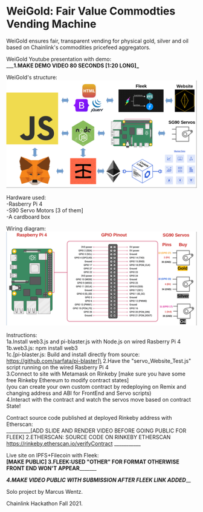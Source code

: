# WeiGold: Fair Value Commodties Vending Machine

WeiGold ensures fair, transparent vending for physical gold, silver and oil\
based on Chainlink's commodities pricefeed aggregators.

WeiGold Youtube presentation with demo:\
_________1.MAKE DEMO VIDEO 80 SECONDS [1:20 LONG]\_______

WeiGold's structure:\
<img src="https://github.com/MarcusWentz/WeiGold/blob/main/Images/Overview_Structure.png" alt="Overview_Structure"/>

Hardware used:\
-Rasberry Pi 4\
-S90 Servo Motors [3 of them]\
-A cardboard box
  
Wiring diagram:\
<img src="https://github.com/MarcusWentz/WeiGold/blob/main/Images/Wiring.png" alt="Wiring"/>

Instructions:\
1a.Install web3.js and pi-blaster.js with Node.js on wired Rasberry Pi 4\
1b.web3.js: npm install web3\
1c.[pi-blaster.js:  Build and install directly from source: https://github.com/sarfata/pi-blaster]\
2.Have the "servo_Website_Test.js" script running on the wired Rasberry Pi 4\
3.Connect to site with Metamask on Rinkeby [make sure you have some free Rinkeby Ethereum to modify contract states]\
(you can create your own custom contract by redeploying on Remix and changing address and ABI for FrontEnd and Servo scripts)\
4.Interact with the contract and watch the servos move based on contract State!
  
Contract source code published at deployed Rinkeby address with Etherscan:\
__________[ADD SLIDE AND RENDER VIDEO BEFORE GOING PUBLIC FOR FLEEK] 2.ETHERSCAN: SOURCE CODE ON RINKEBY ETHERSCAN https://rinkeby.etherscan.io/verifyContract ___________

Live site on IPFS+Filecoin with Fleek:\
______[MAKE PUBLIC] 3.FLEEK:USED "OTHER" FOR FORMAT OTHERWISE FRONT END WON'T APPEAR_____________

_________4.MAKE VIDEO PUBLIC WITH SUBMISSION AFTER FLEEK LINK ADDED___________

Solo project by Marcus Wentz.

Chainlink Hackathon Fall 2021.
